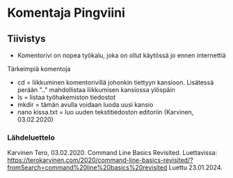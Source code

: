 # Komentaja Pingviini

## Tiivistys

- Komentorivi on nopea työkalu, joka on ollut käytössä jo ennen internettiä

Tärkeimpiä komentoja

- cd = liikkuminen komentorivillä johonkin tiettyyn kansioon. Lisätessä perään ".." mahdollistaa liikkumisen kansiossa ylöspäin
- ls = listaa työhakemiston tiedostot
- mkdir = tämän avulla voidaan luoda uusi kansio
- nano kissa.txt = luo uuden tekstitiedoston editoriin
  (Karvinen, 03.02.2020)

### Lähdeluettelo

Karvinen Tero, 03.02.2020. Command Line Basics Revisited. Luettavissa: https://terokarvinen.com/2020/command-line-basics-revisited/?fromSearch=command%20line%20basics%20revisited 
Luettu 23.01.2024.
